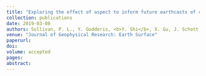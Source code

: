 ```yaml
---
title: "Exploring the effect of aspect to inform future earthcasts of climate-driven changes in weathering of shale"
collection: publications
date: 2019-03-08
authors: Sullivan, P. L., Y. Godderis, <b>Y. Shi</b>, X. Gu, J. Schott, E. A. Hasenmueller, J. Kaye, C. Duffy, L. Jin, and S. L. Brantley
venue: "Journal of Geophysical Research: Earth Surface"
paperurl:
doi:
volume: accepted
pages:
abstract:
---
```

